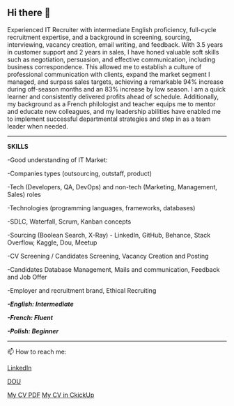 ## Hi there 👋

Experienced IT Recruiter with intermediate English proficiency, full-cycle recruitment expertise, and a background in screening, sourcing, interviewing, vacancy creation, email writing, and feedback. With 3.5 years in customer support and 2 years in sales, I have honed valuable soft skills such as negotiation, persuasion, and effective communication, including business correspondence. This allowed me to establish a culture of professional communication with clients, expand the market segment I managed, and surpass sales targets, achieving a remarkable 94% increase during off-season months and an 83% increase by low season. I am a quick learner and consistently delivered profits ahead of schedule. Additionally, my background as a French philologist and teacher equips me to mentor and educate new colleagues, and my leadership abilities have enabled me to implement successful departmental strategies and step in as a team leader when needed.

---

__SKILLS__

-Good understanding of IT Market:

  -Companies types (outsourcing, outstaff, product)

  -Tech (Developers, QA, DevOps) and non-tech (Marketing, Management, Sales) roles

  -Technologies (programming languages, frameworks, databases)

  -SDLC, Waterfall, Scrum, Kanban concepts

-Sourcing (Boolean Search, X-Ray) - LinkedIn, GitHub, Behance, Stack Overflow, Kaggle, Dou, Meetup

-CV Screening / Candidates Screening, Vacancy Creation and Posting

-Candidates Database Management, Mails and communication, Feedback and Job Offer

-Employer and recruitment brand, Ethical Recruiting

___-English: Intermediate___

___-French: Fluent___

___-Polish: Beginner___

---


📫 How to reach me:
 
 [LinkedIn](https://www.linkedin.com/in/viktoriia-kurhanevych/)
 
 [DOU](https://dou.ua/users/viktoriia-kurhanevych/)

[My CV PDF](https://drive.google.com/file/d/11bWCE2COEe9SKQewtKmbK-RhVW4RYSYy/view?usp=sharing) [My CV in CkickUp](https://doc.clickup.com/9012023078/p/h/8cjh3t6-472/a295cf41eaf70f4)
